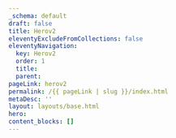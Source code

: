 ```yaml
---
_schema: default
draft: false
title: Herov2
eleventyExcludeFromCollections: false
eleventyNavigation:
  key: Herov2
  order: 1
  title:
  parent:
pageLink: herov2
permalink: /{{ pageLink | slug }}/index.html
metaDesc: ''
layout: layouts/base.html
hero:
content_blocks: []
---
```

